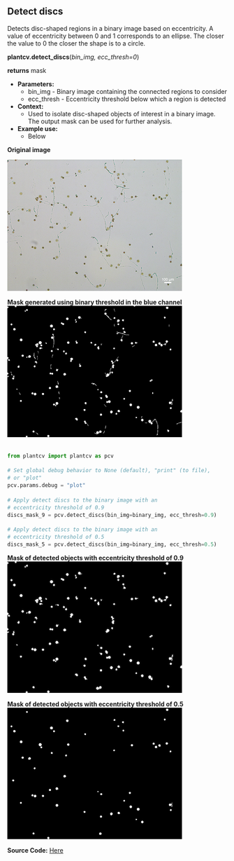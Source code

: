 ## Detect discs 

Detects disc-shaped regions in a binary image based on eccentricity.
A value of eccentricity between 0 and 1 corresponds to an ellipse.
The closer the value to 0 the closer the shape is to a circle.

**plantcv.detect_discs**(*bin_img, ecc_thresh=0*)

**returns** mask

- **Parameters:**
    - bin_img - Binary image containing the connected regions to consider
    - ecc_thresh - Eccentricity threshold below which a region is detected
- **Context:**
    - Used to isolate disc-shaped objects of interest in a binary image. The output mask can be used for further analysis.
- **Example use:**
    - Below

**Original image**

![ori_img](img/documentation_images/annotate_click_count/count_img.jpg)

**Mask generated using binary threshold in the blue channel**
![bin_img](img/documentation_images/annotate_detect_discs/discs_pre_scaled.png)

```python

from plantcv import plantcv as pcv

# Set global debug behavior to None (default), "print" (to file),
# or "plot"
pcv.params.debug = "plot"

# Apply detect discs to the binary image with an
# eccentricity threshold of 0.9
discs_mask_9 = pcv.detect_discs(bin_img=binary_img, ecc_thresh=0.9)

# Apply detect discs to the binary image with an
# eccentricity threshold of 0.5
discs_mask_5 = pcv.detect_discs(bin_img=binary_img, ecc_thresh=0.5)

```

**Mask of detected objects with eccentricity threshold of 0.9**
![count_img](img/documentation_images/annotate_click_count/count_mask.png)

**Mask of detected objects with eccentricity threshold of 0.5**
![count_img](img/documentation_images/detect_discs/discs_mask_scaled.png)

**Source Code:** [Here](https://github.com/danforthcenter/plantcv/blob/main/plantcv/plantcv/annotate/detect_discs.py)
